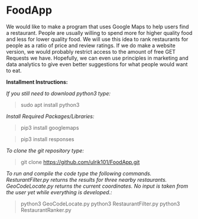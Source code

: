# FoodApp

We would like to make a program that uses Google Maps to help users find a restaurant. People are usually willing to spend more for higher quality food and less for lower quality food. We will use this idea to rank restaurants for people as a ratio of price and review ratings. If we do make a website version, we would probably restrict access to the amount of free GET Requests we have. Hopefully, we can even use principles in marketing and data analytics to give even better suggestions for what people would want to eat.

__Installment Instructions:__

_If you still need to download python3 type:_
> sudo apt install python3

_Install Required Packages/Libraries:_
> pip3 install googlemaps

> pip3 install responses

_To clone the git repository type:_
> git clone https://github.com/ulrik101/FoodApp.git

_To run and compile the code type the following commands.
ResturantFilter.py returns the results for three nearby restaurants.
GeoCodeLocate.py returns the current coordinates.
No input is taken from the user yet while everything is developed.:_


> python3 GeoCodeLocate.py
> python3 RestaurantFilter.py
> python3 RestaurantRanker.py
